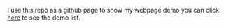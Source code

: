 I use this repo as a github page to show my webpage demo you can click [here](http://wy-ei.github.io/demo) to see the demo list.
